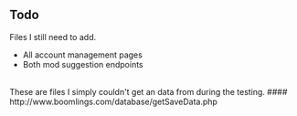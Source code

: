 ## Todo
Files I still need to add.
<ul>
  <li>All account management pages</li>
  <li>Both mod suggestion endpoints</li>
</ul>
<br>
These are files I simply couldn't get an data from during the testing.
#### 	http://www.boomlings.com/database/getSaveData.php
